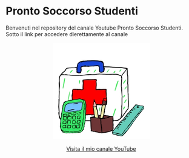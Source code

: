 # Pronto Soccorso Studenti
Benvenuti nel repository del canale Youtube Pronto Soccorso Studenti.
Sotto il link per accedere dierettamente al canale

<p align="center">
  <a href="https://www.youtube.com/channel/UCbPZP1NdbHJ8ZCrzPoYSNLw">
    <img src="./Immagini/Logo_01_Icona_256.jpg?raw=true" alt="Canale Youtube Pronto Soccorso Studenti">
  </a>
</p>

<p align="center">
  <a href="https://www.youtube.com/channel/UCbPZP1NdbHJ8ZCrzPoYSNLw">Visita il mio canale YouTube</a>
</p>



